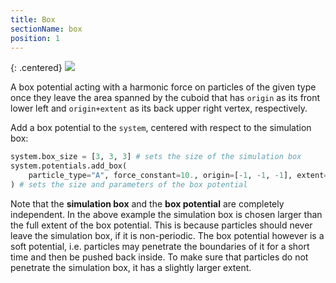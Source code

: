 ```yaml
---
title: Box
sectionName: box
position: 1
---
```


{: .centered}
![](assets/box_potential.gif)

A box potential acting with a harmonic force on particles of the given type once they leave the area
spanned by the cuboid that has `origin` as its front lower left and `origin+extent` as its back upper right
vertex, respectively.

Add a box potential to the `system`, centered with respect to the simulation box:
```python
system.box_size = [3, 3, 3] # sets the size of the simulation box
system.potentials.add_box(
    particle_type="A", force_constant=10., origin=[-1, -1, -1], extent=[2, 2, 2]
) # sets the size and parameters of the box potential
```
Note that the __simulation box__ and the __box potential__ are completely independent.
In the above example the simulation box is chosen larger than the full extent of the box potential. This is because
particles should never leave the simulation box, if it is non-periodic. The box potential however is a soft potential,
i.e. particles may penetrate the boundaries of it for a short time and then be pushed back inside. To make sure that
particles do not penetrate the simulation box, it has a slightly larger extent.
